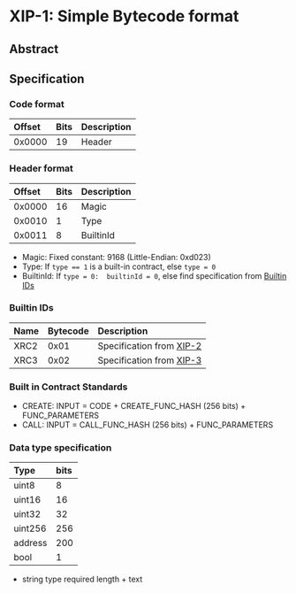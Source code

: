 # XIP-1: Simple Bytecode format

## Abstract

## Specification

### Code format

|Offset|Bits|Description|
|:-----|:---|:---|
|0x0000|19|Header|

### Header format

|Offset|Bits|Description|
|:-----|:---|:---|
|0x0000|16|Magic|
|0x0010|1|Type|
|0x0011|8|BuiltinId|

* Magic: Fixed constant: 9168 (Little-Endian: 0xd023)
* Type: If `type == 1` is a built-in contract, else `type = 0`
* BuiltinId: If `type = 0:  builtinId = 0`, else find specification from [Builtin IDs](#builtin-ids)

### Builtin IDs

|Name|Bytecode|Description|
|:-----|:---|:---|
|XRC2|0x01|Specification from [XIP-2](./xip-2.md)|
|XRC3|0x02|Specification from [XIP-3](./xip-3.md)|

### Built in Contract Standards

* CREATE: INPUT = CODE + CREATE_FUNC_HASH (256 bits) + FUNC_PARAMETERS
* CALL: INPUT = CALL_FUNC_HASH (256 bits) + FUNC_PARAMETERS

### Data type specification

|Type|bits|
|:---|:---|
|uint8|8|
|uint16|16|
|uint32|32|
|uint256|256|
|address|200|
|bool|1|

* string type required length + text
